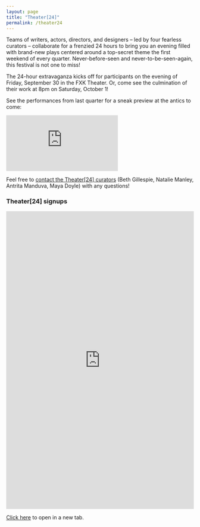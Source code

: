 ```yaml
---
layout: page
title: "Theater[24]"
permalink: /theater24
---
```


Teams of writers, actors, directors, and designers – led by four fearless curators – collaborate for a frenzied 24 hours to bring you an evening filled with brand-new plays centered around a top-secret theme the first weekend of every quarter. Never-before-seen and never-to-be-seen-again, this festival is not one to miss!

The 24-hour extravaganza kicks off for participants on the evening of Friday, September 30 in the FXK Theater. Or, come see the culmination of their work at 8pm on Saturday, October 1! 

See the performances from last quarter for a sneak preview at the antics to come:

<div class="video-player-wrapper">
  <iframe src="https://player.vimeo.com/video/697731738" class="video-player" frameborder="0" allow="autoplay; fullscreen; picture-in-picture" allowfullscreen></iframe>
</div>

Feel free to [contact the Theater[24] curators](mailto:beth9@uchicago.edu,nmanley@uchicago.edu,amanduva@uchicago.edu,mayacdoyle@uchicago.edu) (Beth Gillespie, Natalie Manley, Antrita Manduva, Maya Doyle) with any questions!

### Theater[24] signups

<p><iframe src="https://docs.google.com/forms/d/e/1FAIpQLSe5vdQR4iG5BqAz2gSOFq2KaoINEGD8vTC7ecaoTuWK8yE1Ow/viewform" style="width:100%" height="800" frameborder="0" marginheight="0" marginwidth="0">Loading…</iframe></p>

<a href="https://docs.google.com/forms/d/e/1FAIpQLSe5vdQR4iG5BqAz2gSOFq2KaoINEGD8vTC7ecaoTuWK8yE1Ow/viewform" target="_blank">Click here</a> to open in a new tab.